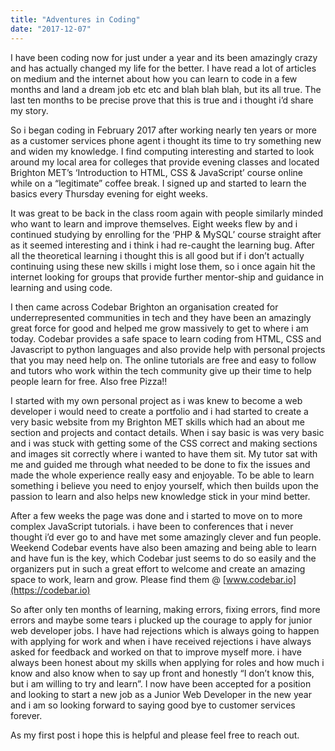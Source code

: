 ```yaml
---
title: "Adventures in Coding"
date: "2017-12-07"
---
```


I have been coding now for just under a year and its been amazingly crazy and has actually changed my life for the better. I have read a lot of articles on medium and the internet about how you can learn to code in a few months and land a dream job etc etc and blah blah blah, but its all true. The last ten months to be precise prove that this is true and i thought i’d share my story.

So i began coding in February 2017 after working nearly ten years or more as a customer services phone agent i thought its time to try something new and widen my knowledge. I find computing interesting and started to look around my local area for colleges that provide evening classes and located Brighton MET’s ‘Introduction to HTML, CSS & JavaScript’ course online while on a “legitimate” coffee break. I signed up and started to learn the basics every Thursday evening for eight weeks.

It was great to be back in the class room again with people similarly minded who want to learn and improve themselves. Eight weeks flew by and i continued studying by enrolling for the ‘PHP & MySQL’ course straight after as it seemed interesting and i think i had re-caught the learning bug. After all the theoretical learning i thought this is all good but if i don’t actually continuing using these new skills i might lose them, so i once again hit the internet looking for groups that provide further mentor-ship and guidance in learning and using code.

I then came across Codebar Brighton an organisation created for underrepresented communities in tech and they have been an amazingly great force for good and helped me grow massively to get to where i am today. Codebar provides a safe space to learn coding from HTML, CSS and Javascript to python languages and also provide help with personal projects that you may need help on. The online tutorials are free and easy to follow and tutors who work within the tech community give up their time to help people learn for free. Also free Pizza!!

I started with my own personal project as i was knew to become a web developer i would need to create a portfolio and i had started to create a very basic website from my Brighton MET skills which had an about me section and projects and contact details. When i say basic is was very basic and i was stuck with getting some of the CSS correct and making sections and images sit correctly where i wanted to have them sit. My tutor sat with me and guided me through what needed to be done to fix the issues and made the whole experience really easy and enjoyable. To be able to learn something i believe you need to enjoy yourself, which then builds upon the passion to learn and also helps new knowledge stick in your mind better.

After a few weeks the page was done and i started to move on to more complex JavaScript tutorials. i have been to conferences that i never thought i’d ever go to and have met some amazingly clever and fun people. Weekend Codebar events have also been amazing and being able to learn and have fun is the key, which Codebar just seems to do so easily and the organizers put in such a great effort to welcome and create an amazing space to work, learn and grow. Please find them @ [www.codebar.io](https://codebar.io)

So after only ten months of learning, making errors, fixing errors, find more errors and maybe some tears i plucked up the courage to apply for junior web developer jobs. I have had rejections which is always going to happen with applying for work and when i have received rejections i have always asked for feedback and worked on that to improve myself more. i have always been honest about my skills when applying for roles and how much i know and also know when to say up front and honestly “I don’t know this, but i am willing to try and learn”. I now have been accepted for a position and looking to start a new job as a Junior Web Developer in the new year and i am so looking forward to saying good bye to customer services forever.

As my first post i hope this is helpful and please feel free to reach out.